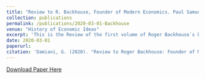 ```yaml
---
title: "Review to R. Backhouse, Founder of Modern Economics. Paul Samuelson, volume I: Becoming Samuelson, 1915-1948."
collection: publications
permalink: /publications/2020-03-01-Backhouse
venue: "History of Economic Ideas"
excerpt: 'This is the Review of the first volume of Roger Backhouse`s biography of Paul Samuelson.'
date: 2020-03-01
paperurl: 
citation: 'Damiani, G. (2020). "Review to Roger Backhouse: Founder of Modern Economics. Paul Samuelson, volume I" <i>History of Economic Ideas</i>. 28(1).'
---
```


[Download Paper Here](http://gianludam.github.io/files/RecDamiani.pdf)
